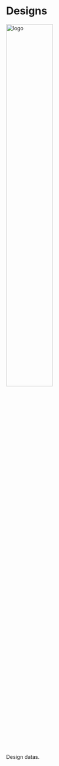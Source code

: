 # Designs
<img src="https://github.com/poacpm/designs/raw/master/images/logo.png" alt="logo" width=50%>

Design datas.
